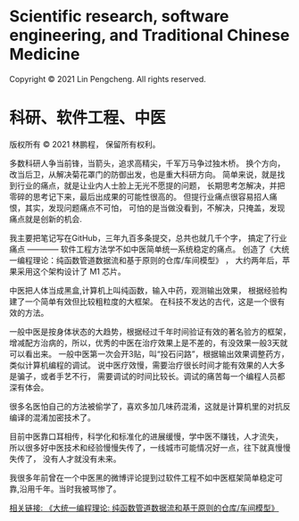 # Scientific research, software engineering, and Traditional Chinese Medicine

Copyright © 2021 Lin Pengcheng. All rights reserved.

# 科研、软件工程、中医

版权所有 © 2021 林鹏程， 保留所有权利。

多数科研人争当前锋，当箭头，追求高精尖，千军万马争过独木桥。
换个方向，改当后卫，从解决菊花罩门的防御出发，也是重大科研方向。
简单来说，就是找到行业的痛点，就是让业内人士脸上无光不愿提的问题，
长期思考怎解决，并把零碎的思考记下来，最后出成果的可能性很高的。
但提行业痛点很容易招人痛恨，其实，发现问题痛点不可怕，
可怕的是当做没看到，不解决，只掩盖，发现痛点就是创新的机会.

我主要把笔记写在GitHub，三年九百多条提交，总共也就几千个字，
搞定了行业痛点 ———— 软件工程方法学不如中医简单统一系统稳定的痛点。
创造了《大统一编程理论：纯函数管道数据流和基于原则的仓库/车间模型》 ，
大约两年后，苹果采用这个架构设计了 M1 芯片。

中医把人体当成黑盒,计算机上叫纯函数，输入中药，观测输出效果，
根据经验构建了一个简单有效但比较粗粒度的大框架。
在科技不发达的古代，这是一个很有效的方法。

一般中医是按身体状态的大趋势，根据经过千年时间验证有效的著名验方的框架，
增减配方治病的，所以，优秀的中医在治疗效果上是不差的，有没效果一般3天就可以看出来。
一般中医第一次会开3贴，叫“投石问路”，根据输出效果调整药方，类似计算机编程的调试。
说中医疗效慢，需要治疗很长时间才能有效果的人大多是骗子，或者手艺不行，
需要调试的时间比较长。调试的痛苦每一个编程人员都深有体会。

很多名医怕自己的方法被偷学了，喜欢多加几味药混淆，这就是计算机里的对抗反编译的混淆加密技术了。

目前中医靠口耳相传，科学化和标准化的进展缓慢，学中医不赚钱，人才流失，
所以很多好中医技术和经验慢慢失传了，一线城市可能情况好一点，往下就真慢慢失传了，
没有人才就没有未来。

我很多年前曾在一个中医黑的微博评论提到过软件工程不如中医框架简单稳定可靠,沿用千年。当时我被骂惨了。

[相关链接: 《大统一编程理论: 纯函数管道数据流和基于原则的仓库/车间模型》](https://github.com/linpengcheng/PurefunctionPipelineDataflow)
